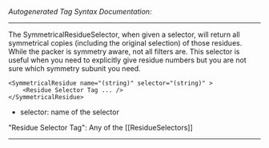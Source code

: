 _Autogenerated Tag Syntax Documentation:_

---
The SymmetricalResidueSelector, when given a selector, will return all symmetrical copies (including the original selection) of those residues. While the packer is symmetry aware, not all filters are. This selector is useful when you need to explicitly give residue numbers but you are not sure which symmetry subunit you need.

```
<SymmetricalResidue name="(string)" selector="(string)" >
    <Residue Selector Tag ... />
</SymmetricalResidue>
```

-   selector: name of the selector


"Residue Selector Tag": Any of the [[ResidueSelectors]]

---
